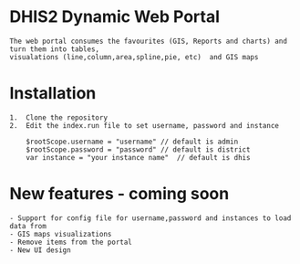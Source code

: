 # DHIS2 Dynamic Web Portal

	The web portal consumes the favourites (GIS, Reports and charts) and turn them into tables, 
	visualations (line,column,area,spline,pie, etc)  and GIS maps


# Installation

	1.	Clone the repository
	2.	Edit the index.run file to set username, password and instance
		
		$rootScope.username = "username" // default is admin
		$rootScope.password = "password" // default is district
		var instance = "your instance name"  // default is dhis

# New features - coming soon

	- Support for config file for username,password and instances to load data from
	- GIS maps visualizations
	- Remove items from the portal
	- New UI design
